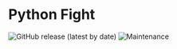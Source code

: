 # Python Fight
![GitHub release (latest by date)](https://img.shields.io/github/v/release/aflacc/PythonFight?style=for-the-badge)   ![Maintenance](https://img.shields.io/maintenance/yes/2020?color=DodgerBlue&style=for-the-badge)

